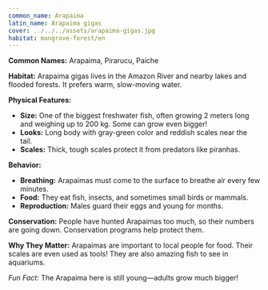 ```yaml
---
common_name: Arapaima
latin_name: Arapaima gigas
cover: ../../../assets/arapaima-gigas.jpg
habitat: mangrove-forest/en
---
```

**Common Names:** Arapaima, Pirarucu, Paiche

**Habitat:**
Arapaima gigas lives in the Amazon River and nearby lakes and flooded forests. It prefers warm, slow-moving water.

**Physical Features:**
- **Size:** One of the biggest freshwater fish, often growing 2 meters long and weighing up to 200 kg. Some can grow even bigger!
- **Looks:** Long body with gray-green color and reddish scales near the tail.
- **Scales:** Thick, tough scales protect it from predators like piranhas.

**Behavior:**
- **Breathing:** Arapaimas must come to the surface to breathe air every few minutes.
- **Food:** They eat fish, insects, and sometimes small birds or mammals.
- **Reproduction:** Males guard their eggs and young for months.

**Conservation:**
People have hunted Arapaimas too much, so their numbers are going down. Conservation programs help protect them.

**Why They Matter:**
Arapaimas are important to local people for food. Their scales are even used as tools! They are also amazing fish to see in aquariums.

*Fun Fact:* The Arapaima here is still young—adults grow much bigger!


